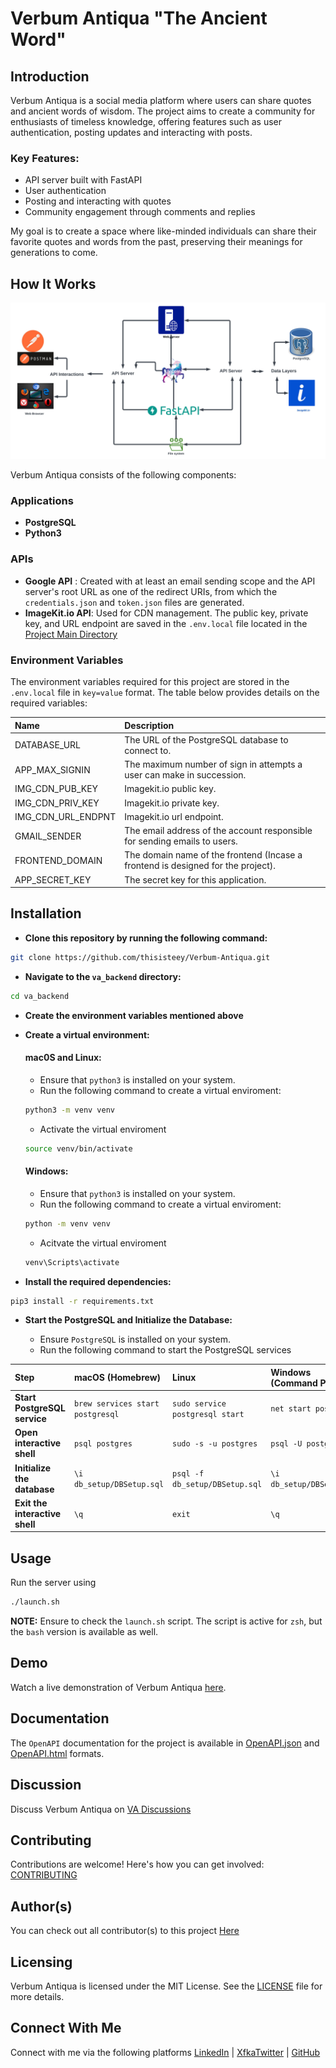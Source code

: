 # Verbum Antiqua "The Ancient Word"

## Introduction

Verbum Antiqua is a social media platform where users can share quotes and ancient words of wisdom. The project aims to create a community for enthusiasts of timeless knowledge, offering features such as user authentication, posting updates and interacting with posts.

### Key Features:

- API server built with FastAPI
- User authentication
- Posting and interacting with quotes
- Community engagement through comments and replies

My goal is to create a space where like-minded individuals can share their favorite quotes and words from the past, preserving their meanings for generations to come.

## How It Works

![Verbum Antiqua Architecture](VA_Backend_Project_Architecture.svg)

Verbum Antiqua consists of the following components:

### Applications

+ **PostgreSQL**
+ **Python3**

### APIs
+ **Google API** : Created with at least an email sending scope and the API server's root URL as one of the redirect URIs, from which the `credentials.json` and `token.json` files are generated.
+ **ImageKit.io API**: Used for CDN management. The public key, private key, and URL endpoint are saved in the `.env.local` file located in the [Project Main Directory](va_backend/)

### Environment Variables

The environment variables required for this project are stored in the `.env.local` file in `key=value` format. The table below provides details on the required variables:

| Name | Description |
|:-|:-|
| DATABASE_URL | The URL of the PostgreSQL database to connect to. |
| APP_MAX_SIGNIN | The maximum number of sign in attempts a user can make in succession. |
| IMG_CDN_PUB_KEY | Imagekit.io public key. |
| IMG_CDN_PRIV_KEY | Imagekit.io private key. |
| IMG_CDN_URL_ENDPNT | Imagekit.io url endpoint. |
| GMAIL_SENDER | The email address of the account responsible for sending emails to users. |
| FRONTEND_DOMAIN | The domain name of the frontend (Incase a frontend is designed for the project). | 
| APP_SECRET_KEY | The secret key for this application. |

## Installation

+ **Clone this repository by running the following command:**
```zsh
git clone https://github.com/thisisteey/Verbum-Antiqua.git
```

+ **Navigate to the `va_backend` directory:**
```zsh
cd va_backend
```

+ **Create the environment variables mentioned above**

+ **Create a virtual environment:**

  #### mac0S and Linux:
    
    + Ensure that `python3` is installed on your system.
    + Run the following command to create a virtual enviroment:
    ```zsh
    python3 -m venv venv
    ```

    + Activate the virtual enviroment
    ```zsh
    source venv/bin/activate
    ```

  #### Windows:

    + Ensure that `python3` is installed on your system.
    + Run the following command to create a virtual enviroment:
    ```cmd
    python -m venv venv
    ```

    + Acitvate the virtual enviroment
    ```cmd
    venv\Scripts\activate
    ```

+ **Install the required dependencies:**
```zsh
pip3 install -r requirements.txt
```

+ **Start the PostgreSQL and Initialize the Database:**

  + Ensure `PostgreSQL` is installed on your system.
  + Run the following command to start the PostgreSQL services

| Step                                  | macOS (Homebrew)                                      | Linux                                             | Windows (Command Prompt)                              |
|:-|:-|:-|:-|
| **Start PostgreSQL service**          | ```brew services start postgresql```         | ```sudo service postgresql start```        | ```net start postgresql```                    |
| **Open interactive shell**            | ```psql postgres```                          | ```sudo -s -u postgres```                  | ```psql -U postgres```                        |
| **Initialize the database**           | ```\i db_setup/DBSetup.sql```                  | ```psql -f db_setup/DBSetup.sql```          | ```\i db_setup/DBSetup.sql```                 |
| **Exit the interactive shell**        | ```\q```                                      | ```exit```                                | ```\q```                                      |

## Usage

Run the server using
```zsh
./launch.sh
```
**NOTE:** Ensure to check the `launch.sh` script. The script is active for `zsh`, but the `bash` version is available as well.

## Demo

Watch a live demonstration of Verbum Antiqua [here](https://youtu.be/6gATfZ7KSIo).


## Documentation

The `OpenAPI` documentation for the project is available in [OpenAPI.json](OpenAPI.json) and [OpenAPI.html](OpenAPI.html) formats.

## Discussion

Discuss Verbum Antiqua on [VA Discussions](https://github.com/thisisteey/Verbum-Antiqua/discussions)

## Contributing

Contributions are welcome! Here's how you can get involved: [CONTRIBUTING](CONTRIBUTING.md)

## Author(s)

You can check out all contributor(s) to this project [Here](AUTHORS)

## Licensing

Verbum Antiqua is licensed under the MIT License. See the [LICENSE](LICENSE) file for more details.

## Connect With Me

Connect with me via the following platforms [LinkedIn](https://www.linkedin.com/in/dadataiwoadeoye) | [XfkaTwitter](https://x.com/_thisisteey) | [GitHub](https://github.com/thisisteey)
